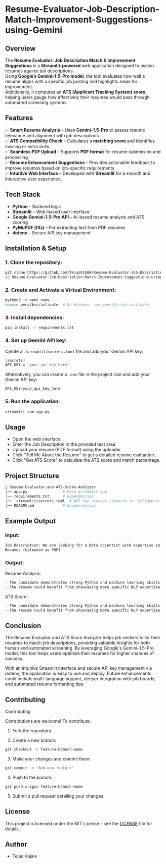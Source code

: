 # Resume-Evaluator-Job-Description-Match-Improvement-Suggestions-using-Gemini


## Overview  

The **Resume Evaluator: Job Description Match & Improvement Suggestions** is a **Streamlit-powered** web application designed to assess resumes against job descriptions.  
Using **Google’s Gemini-1.5-Pro model**, the tool evaluates how well a resume aligns with a specific job posting and highlights areas for improvement.  
Additionally, it computes an **ATS (Applicant Tracking System) score**, helping users gauge how effectively their resumes would pass through automated screening systems.  

## Features  

✅ **Smart Resume Analysis** – Uses **Gemini-1.5-Pro** to assess resume relevance and alignment with job descriptions.  
✅ **ATS Compatibility Check** – Calculates a **matching score** and identifies missing or extra skills.  
✅ **Seamless PDF Upload** – Supports **PDF format** for resume submission and processing.  
✅ **Resume Enhancement Suggestions** – Provides actionable feedback to improve resumes based on job-specific requirements.  
✅ **Intuitive Web Interface** – Developed with **Streamlit** for a smooth and interactive user experience.  





## Tech Stack

- **Python** – Backend logic
- **Streamlit** – Web-based user interface
- **Google Gemini-1.5-Pro API** – AI-based resume analysis and ATS scoring
- **PyMuPDF (fitz)** – For extracting text from PDF resumes
- **dotenv** – Secure API key management

## Installation & Setup

### 1. Clone the repository:

```bash
git clone https://github.com/TejasK1604/Resume-Evaluator-Job-Description-Match-Improvement-Suggestions-using-Gemini.git
cd Resume-Evaluator-Job-Description-Match-Improvement-Suggestions-using-Gemini
```

### 2. Create and Activate a Virtual Environment:

```bash
python3 -m venv venv
source venv/bin/activate  # On Windows, use venv\Scripts\activate
```

### 3. Install dependencies:

```bash
pip install -r requirements.txt
```

### 4. Set up Gemini API key:

Create a `.streamlit/secrets.toml` file and add your Gemini API key:

```bash
[secrets]
API_KEY = "your_api_key_here"
```

Alternatively, you can create a `.env` file in the project root and add your Gemini API key:

```bash
API_KEY=your_api_key_here
```

### 5. Run the application:

```bash
streamlit run app.py
```

## Usage

- Open the web interface.
- Enter the Job Description in the provided text area.
- Upload your resume (PDF format) using the uploader.
- Click "Tell Me About the Resume" to get a detailed resume evaluation.
- Click "Get ATS Score" to calculate the ATS score and match percentage.

## Project Structure

```bash
📂 Resume-Evaluator-and-ATS-Score-Analyzer
│── app.py                # Main Streamlit app
│── requirements.txt      # Dependencies
│── .streamlit/secrets.toml  # API key storage (ignored in .gitignore)
│── README.md             # Documentation
```

## Example Output

### Input:

```bash
Job Description: We are looking for a Data Scientist with expertise in Python, machine learning, and NLP.
Resume: (Uploaded as PDF)
```

### Output:

Resume Analysis:

```bash
- The candidate demonstrates strong Python and machine learning skills but lacks experience in NLP-related projects.
- The resume could benefit from showcasing more specific NLP expertise.
```

ATS Score:

```bash
- The candidate demonstrates strong Python and machine learning skills but lacks experience in NLP-related projects.
- The resume could benefit from showcasing more specific NLP expertise.
```

## Conclusion

The Resume Evaluator and ATS Score Analyzer helps job seekers tailor their resumes to match job descriptions, providing valuable insights for both human and automated screening. By leveraging Google's Gemini-1.5-Pro model, this tool helps users optimize their resumes for higher chances of success.

With an intuitive Streamlit interface and secure API key management via dotenv, the application is easy to use and deploy. Future enhancements could include multi-language support, deeper integration with job boards, and automated resume formatting tips.

## Contributing

Contributing

Contributions are welcome! To contribute:

1. Fork the repository.

2. Create a new branch:

```bash
git checkout -b feature-branch-name
```

3. Make your changes and commit them:

```bash
git commit -m "Add new feature"
```

4. Push to the branch:

```bash
git push origin feature-branch-name
```

5. Submit a pull request detailing your changes.

## License

This project is licensed under the MIT License - see the [LICENSE](https://github.com/TejasK1604/Resume-Evaluator-Job-Description-Match-Improvement-and-Suggestions-using-Gemini/blob/main/LICENSE) file for details.


## Author

- Tejas Kajale
